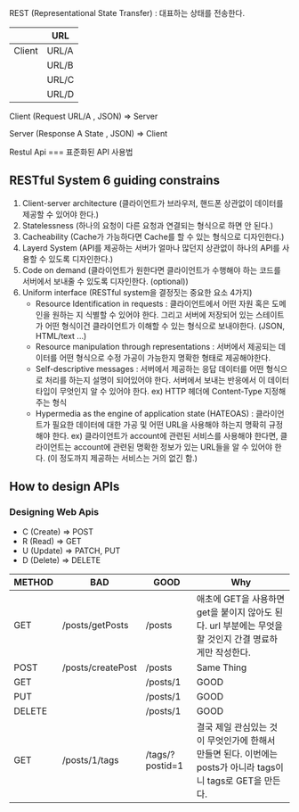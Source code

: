 REST (Representational State Transfer) : 대표하는 상태를 전송한다.

|        | URL   |
| ------ | ----- |
| Client | URL/A |
|        | URL/B |
|        | URL/C |
|        | URL/D |

Client (Request URL/A , JSON) ⇒ Server

Server (Response A State , JSON) ⇒ Client

Restul Api === 표준화된 API 사용법

## RESTful System 6 guiding constrains

1. Client-server architecture (클라이언트가 브라우저, 핸드폰 상관없이 데이터를 제공할 수 있어야 한다.)
2. Statelessness (하나의 요청이 다른 요청과 연결되는 형식으로 하면 안 된다.)
3. Cacheability (Cache가 가능하다면 Cache를 할 수 있는 형식으로 디자인한다.)
4. Layerd System (API를 제공하는 서버가 얼마나 많던지 상관없이 하나의 API를 사용할 수 있도록 디자인한다.)
5. Code on demand (클라이언트가 원한다면 클라이언트가 수행해야 하는 코드를 서버에서 보내줄 수 있도록 디자인한다. (optional))
6. Uniform interface (RESTful system을 결정짓는 중요한 요소 4가지)
   - Resource Identification in requests : 클라이언트에서 어떤 자원 혹은 도메인을 원하는 지 식별할 수 있어야 한다. 그리고 서버에 저장되어 있는 스테이트가 어떤 형식이건 클라이언트가 이해할 수 있는 형식으로 보내야한다. (JSON, HTML/text ...)
   - Resource manipulation through representations : 서버에서 제공되는 데이터를 어떤 형식으로 수정 가공이 가능한지 명확한 형태로 제공해야한다.
   - Self-descriptive messages : 서버에서 제공하는 응답 데이터를 어떤 형식으로 처리를 하는지 설명이 되어있어야 한다. 서버에서 보내는 반응에서 이 데이터타입이 무엇인지 알 수 있어야 한다. ex) HTTP 헤더에 Content-Type 지정해주는 형식
   - Hypermedia as the engine of application state (HATEOAS) : 클라이언트가 필요한 데이터에 대한 가공 및 어떤 URL을 사용해야 하는지 명확히 규정해야 한다. ex) 클라이언트가 account에 관련된 서비스를 사용해야 한다면, 클라이언트는 account에 관련된 명확한 정보가 있는 URL들을 알 수 있어야 한다. (이 정도까지 제공하는 서비스는 거의 없긴 함.)

## How to design APIs

### Designing Web Apis

- C (Create) ⇒ POST
- R (Read) ⇒ GET
- U (Update) ⇒ PATCH, PUT
- D (Delete) ⇒ DELETE

| METHOD | BAD               | GOOD            | Why                                                                                                          |
| ------ | ----------------- | --------------- | ------------------------------------------------------------------------------------------------------------ |
| GET    | /posts/getPosts   | /posts          | 애초에 GET을 사용하면 get을 붙이지 않아도 된다. url 부분에는 무엇을 할 것인지 간결 명료하게만 작성한다.      |
| POST   | /posts/createPost | /posts          | Same Thing                                                                                                   |
| GET    |                   | /posts/1        | GOOD                                                                                                         |
| PUT    |                   | /posts/1        | GOOD                                                                                                         |
| DELETE |                   | /posts/1        | GOOD                                                                                                         |
| GET    | /posts/1/tags     | /tags/?postid=1 | 결국 제일 관심있는 것이 무엇인가에 한해서 만들면 된다. 이번에는 posts가 아니라 tags이니 tags로 GET을 만든다. |
